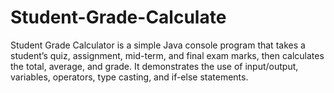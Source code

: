 # Student-Grade-Calculate
Student Grade Calculator is a simple Java console program that takes a student’s quiz, assignment, mid-term, and final exam marks, then calculates the total, average, and grade. It demonstrates the use of input/output, variables, operators, type casting, and if-else statements.
